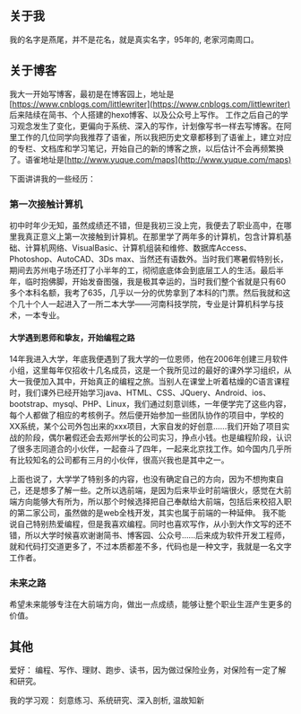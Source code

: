 ## 关于我
我的名字是燕尾，并不是花名，就是真实名字，95年的, 老家河南周口。

## 关于博客
我大一开始写博客，最初是在博客园上，地址是[https://www.cnblogs.com/littlewriter](https://www.cnblogs.com/littlewriter)
后来陆续在简书、个人搭建的hexo博客、以及公众号上写作。
工作之后自己的学习观念发生了变化，更偏向于系统、深入的写作，计划像写书一样去写博客。在阿里工作的几位同学向我推荐了语雀，所以我把历史文章都移到了语雀上，建立对应的专栏、文档库和学习笔记，开始自己的新的博客之旅，以后估计不会再频繁换了。语雀地址是[http://www.yuque.com/maps](http://www.yuque.com/maps)

下面讲讲我的一些经历：

### 第一次接触计算机
初中时年少无知，虽然成绩还不错，但是我初三没上完，我便去了职业高中，在哪里我真正意义上第一次接触到计算机。在那里学了两年多的计算机，包含计算机基础、计算机网络、VisualBasic、计算机组装和维修、数据库Access、Photoshop、AutoCAD、3Ds max、当然还有语数外。当时我们寒暑假特别长，期间去苏州电子场还打了小半年的工，彻彻底底体会到底层工人的生活。最后半年，临时抱佛脚，开始发奋图强，我是极其幸运的，当时我们整个省就是只有60多个本科名额，我考了635，几乎以一分的优势拿到了本科的门票。然后我就和这个几十个人一起进入了一所二本大学——河南科技学院，专业是计算机科学与技术，一本专业。

#### 大学遇到恩师和挚友，开始编程之路
14年我进入大学，年底我便遇到了我大学的一位恩师，他在2006年创建三月软件小组，这里每年仅招收十几名成员，这是一个我所见过的最好的课外学习组织，从大一我便加入其中，开始真正的编程之旅。当别人在课堂上听着枯燥的C语言课程时，我们课外已经开始学习java、HTML、CSS、JQuery、Android、ios、bootstrap、mysql、PHP、Linux，我们通过刻意训练，一年便学完了这些内容，每个人都做了相应的考核例子。然后便开始参加一些团队协作的项目中，学校的XX系统，某个公司外包出来的xxx项目，大家自发的好创意……我们开始了项目实战的阶段，偶尔暑假还会去郑州学长的公司实习，挣点小钱。也是编程阶段，认识了很多志同道合的小伙伴，一起奋斗了四年，一起来北京找工作。如今国内几乎所有比较知名的公司都有三月的小伙伴，很高兴我也是其中之一。

上面也说了，大学学了特别多的内容，也没有确定自己的方向，因为不想拘束自己，还是想多了解一些。之所以选前端，是因为后来毕业时前端很火，感觉在大前端方向能够大有所为，所以那个时候选择把自己奉献给大前端，包括后来校招入职的第二家公司，虽然做的是web全栈开发，其实也属于前端的一种延伸。
我不能说自己特别热爱编程，但是我喜欢编程。同时也喜欢写作，从小到大作文写的还不错，所以大学时候喜欢谢谢简书、博客园、公众号……后来成为软件开发工程师，就和代码打交道更多了，不过本质都差不多，代码也是一种文字，我就是一名文字工作者。

### 未来之路
希望未来能够专注在大前端方向，做出一点成绩，能够让整个职业生涯产生更多的价值。

## 其他
爱好： 编程、写作、理财、跑步、读书，因为做过保险业务，对保险有一定了解和研究。

我的学习观： 刻意练习、系统研究、深入剖析, 温故知新